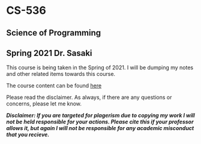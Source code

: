 # CS-536
## Science of Programming 
## Spring 2021 Dr. Sasaki

This course is being taken in the Spring of 2021. I will be dumping my notes and other related items towards this course.

The course content can be found [here](http://cs.iit.edu/~cs536/) 

Please read the disclaimer. As always, if there are any questions or concerns, please let me know. 

***Disclaimer: If you are targeted for plagerism due to copying my work I will not be held responsible for your actions. Please cite this if your professor allows it, but again I will not be responsible for any academic misconduct that you recieve.***
